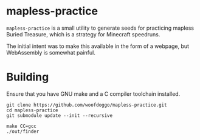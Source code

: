 # mapless-practice
`mapless-practice` is a small utility to generate seeds for practicing
mapless Buried Treasure, which is a strategy for Minecraft speedruns.

The initial intent was to make this available in the form of a webpage,
but WebAssembly is somewhat painful.

# Building
Ensure that you have GNU make and a C compiler toolchain installed.

```
git clone https://github.com/woofdoggo/mapless-practice.git
cd mapless-practice
git submodule update --init --recursive

make CC=gcc
./out/finder
```
